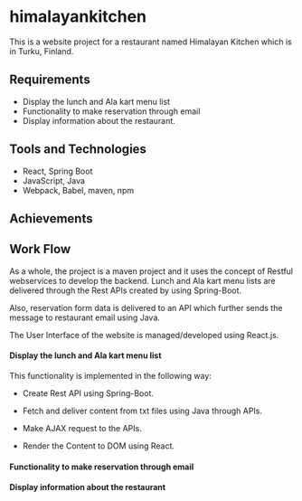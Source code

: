 # himalayankitchen

This is a website project for a restaurant named Himalayan Kitchen which is in Turku, Finland.

## Requirements
- Display the lunch and Ala kart menu list
- Functionality to make reservation through email
- Display information about the restaurant.

## Tools and Technologies

- React, Spring Boot
- JavaScript, Java
- Webpack, Babel, maven, npm

## Achievements

## Work Flow

As a whole, the project is a maven project and it uses the concept of Restful webservices to develop the backend. Lunch and Ala kart menu lists are delivered through the Rest APIs created by using Spring-Boot.

Also, reservation form data is delivered to an API which further sends the message to restaurant email using Java.

The User Interface of the website is managed/developed using React.js.

#### Display the lunch and Ala kart menu list

This functionality is implemented in the following way:
- Create Rest API using Spring-Boot.
- Fetch and deliver content from txt files using Java through APIs.

- Make AJAX request to the APIs.
- Render the Content to DOM using React.

#### Functionality to make reservation through email

#### Display information about the restaurant
